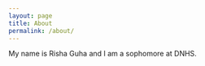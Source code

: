 ```yaml
---
layout: page
title: About
permalink: /about/
---
```


My name is Risha Guha and I am a sophomore at DNHS. 
